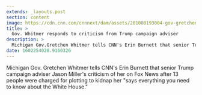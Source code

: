 ```yaml
--- 
extends: _layouts.post 
section: content 
image: https://cdn.cnn.com/cnnnext/dam/assets/201008193004-gov-gretchen-whitmer-super-tease.jpg 
title: > 
  Gov. Whitmer responds to criticism from Trump campaign adviser 
description: > 
  Michigan Gov.Gretchen Whitmer tells CNN's Erin Burnett that senior Trump campaign adviser Jason Miller's criticism of her on Fox News after 13 people were charged for plotting to kidnap her "says everything you need to know about the White House." 
date: 1602254028.9160326 
--- 
```

Michigan Gov. Gretchen Whitmer tells CNN's Erin Burnett that senior Trump campaign adviser Jason Miller's criticism of her on Fox News after 13 people were charged for plotting to kidnap her "says everything you need to know about the White House."